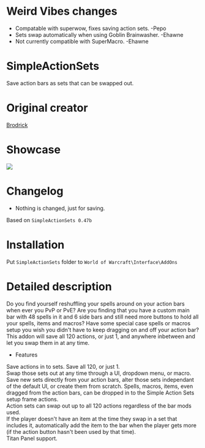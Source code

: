 # Weird Vibes changes
* Compatable with superwow, fixes saving action sets. -Pepo
* Sets swap automatically when using Goblin Brainwasher. -Ehawne
* Not currently compatible with SuperMacro. -Ehawne

# SimpleActionSets
Save action bars as sets that can be swapped out.

# Original creator
[Brodrick](http://web.archive.org/web/20060619062720/http://ui.worldofwar.net:80/ui.php?id=1560)

# Showcase
![](https://media-elerium.cursecdn.com/attachments/85/973/simple-action-sets-hunter-pve-set.jpg)

# Changelog
* Nothing is changed, just for saving.

Based on `SimpleActionSets 0.47b`

# Installation
Put `SimpleActionSets` folder to `World of Warcraft\Interface\AddOns`

# Detailed description
Do you find yourself reshuffling your spells around on your action bars when ever you PvP or PvE? Are you finding that you have a custom main bar with 48 spells in it and 6 side bars and still need more buttons to hold all your spells, items and macros? Have some special case spells or macros setup you wish you didn't have to keep dragging on and off your action bar?   
This addon will save all 120 actions, or just 1, and anywhere inbetween and let you swap them in at any time.

* Features    

Save actions in to sets. Save all 120, or just 1.   
Swap those sets out at any time through a UI, dropdown menu, or macro.    
Save new sets directly from your action bars, alter those sets independant of the default UI, or create them from scratch. Spells, macros, items, even dragged from the action bars, can be dropped in to the Simple Action Sets setup frame actions.   
Action sets can swap out up to all 120 actions regardless of the bar mods used.   
If the player doesn't have an item at the time they swap in a set that includes it, automatically add the item to the bar when the player gets more (if the action button hasn't been used by that time).   
Titan Panel support.
